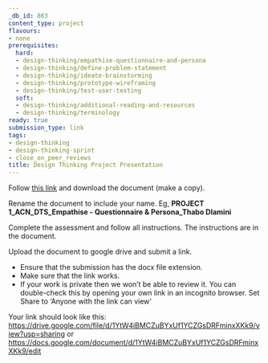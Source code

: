 ```yaml
---
_db_id: 863
content_type: project
flavours:
- none
prerequisites:
  hard:
  - design-thinking/empathise-questionnaire-and-persona
  - design-thinking/define-problem-statement
  - design-thinking/ideate-brainstorming
  - design-thinking/prototype-wireframing
  - design-thinking/test-user-testing
  soft:
  - design-thinking/additional-reading-and-resources
  - design-thinking/terminology
ready: true
submission_type: link
tags:
- design-thinking
- design-thinking-sprint
- close_on_peer_reviews
title: Design Thinking Project Presentation
---
```

Follow [this link](https://docs.google.com/document/d/1C-5CC_tDmcItoZohcc8zq-B4LZrbBDKt2uQcT92FHDQ/edit#) and download the document (make a copy).

Rename the document to include your name. Eg, **PROJECT 1_ACN_DTS_Empathise - Questionnaire & Persona_Thabo Dlamini**

Complete the assessment and follow all instructions. The instructions are in the document.

Upload the document to google drive and submit a link. 
- Ensure that the submission has the docx file extension. 
- Make sure that the link works. 
- If your work is private then we won’t be able to review it. You can double-check this by opening your own link in an incognito browser. Set Share to ‘Anyone with the link can view’

Your link should look like this: https://drive.google.com/file/d/1YtW4iBMCZuBYxUf1YCZGsDRFminxXKk9/view?usp=sharing or https://docs.google.com/document/d/1YtW4iBMCZuBYxUf1YCZGsDRFminxXKk9/edit
